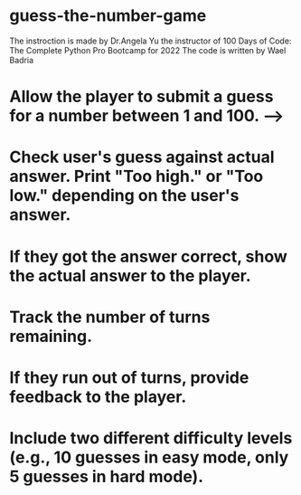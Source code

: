 # guess-the-number-game
The instroction is made by Dr.Angela Yu the instructor of 100 Days of Code: The Complete Python Pro Bootcamp for 2022
The code is written by Wael Badria
# Allow the player to submit a guess for a number between 1 and 100. -->
# Check user's guess against actual answer. Print "Too high." or "Too low." depending on the user's answer.
# If they got the answer correct, show the actual answer to the player.
# Track the number of turns remaining.
# If they run out of turns, provide feedback to the player.
# Include two different difficulty levels (e.g., 10 guesses in easy mode, only 5 guesses in hard mode).
